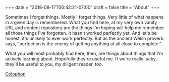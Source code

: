 +++
date = "2018-08-17T06:42:21-07:00"
draft = false
title = "About"
+++

Sometimes I forget things. Mostly I forget things. Very little of what happens in a given day is remembered. What you find here, at my very own vanity URL and content repository are the things I'm hoping will help me remember all those things I've forgotten. It hasn't worked perfectly yet. And let's be honest, it's unlikely to ever work perfectly. But as the ancient Welsh proverb says, "perfection is the enemy of getting anything at all close to complete."

What you will most probably find here, then, are things about things that I'm actively learning about. Hopefully they're useful me. If we're really lucky, they'll be useful to you, my diligent reader, too.

[Colophon](colophon/)
